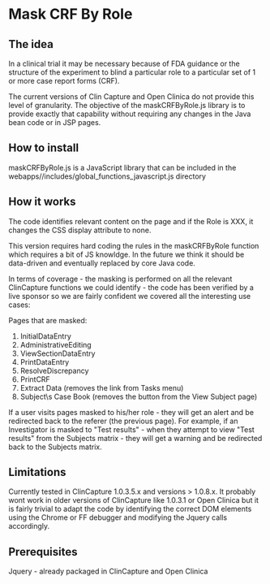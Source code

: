 Mask CRF By Role
================

The idea
--------
In a clinical trial it may be necessary because of FDA guidance or the structure of the experiment to blind a particular
role to a particular set of 1 or more case report forms (CRF).

The current versions of Clin Capture and Open Clinica do not provide this level of granularity.   The objective of the maskCRFByRole.js
library is to provide exactly that capability without requiring any changes in the Java bean code or in JSP pages.


How to install
--------------
maskCRFByRole.js is a JavaScript library that can be included in the webapps/<yourwebapp>/includes/global_functions_javascript.js directory

How it works
------------
The code identifies relevant content on the page and if the Role is XXX, it changes the CSS display attribute to none.

This version requires hard coding the rules in the maskCRFByRole function which requires a bit of JS knowldge.  In the future we think it 
should be data-driven and eventually replaced by core Java code.

In terms of coverage - the masking is performed on all the relevant ClinCapture  functions we could identify - the code has been verified by a live sponsor so 
we are fairly confident we covered all the interesting use cases:

Pages that are masked:
1.    InitialDataEntry 
2.    AdministrativeEditing
3.    ViewSectionDataEntry
4.    PrintDataEntry
5.    ResolveDiscrepancy
6.    PrintCRF
7.    Extract Data (removes the link from Tasks menu)
8.    Subject\s Case Book (removes the button from the View Subject page)

If a user visits pages masked to his/her role - they will get an alert and be redirected back to the referer (the previous page). For example,
if an Investigator is masked to "Test results" - when they attempt to view "Test results" from the Subjects matrix - they will get a warning and be
redirected back to the Subjects matrix.
    
Limitations
------------
Currently tested in ClinCapture 1.0.3.5.x and versions > 1.0.8.x.   It probably wont work in older versions of ClinCapture like 1.0.3.1 or Open Clinica
but it is fairly trivial to adapt the code by identifying  the correct DOM elements using the Chrome or FF debugger and modifying the Jquery calls accordingly.


Prerequisites
-------------
Jquery - already packaged  in ClinCapture and Open Clinica
